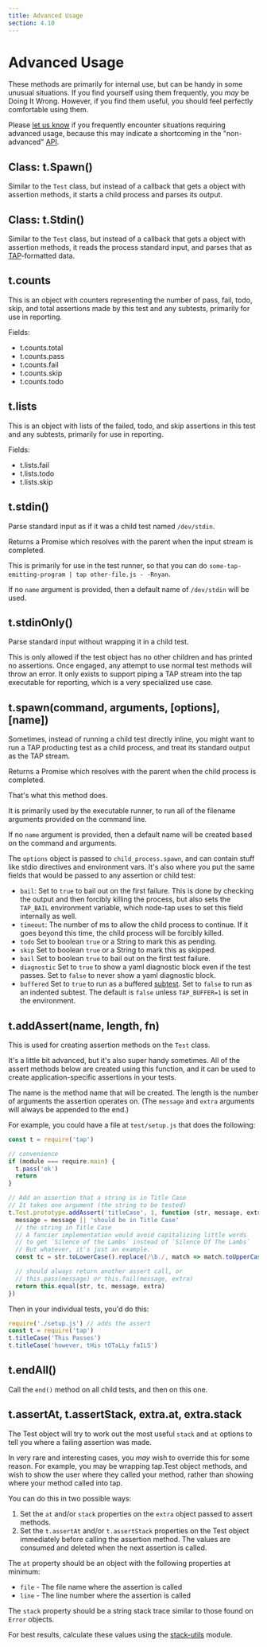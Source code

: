 ```yaml
---
title: Advanced Usage
section: 4.10
---
```


# Advanced Usage

These methods are primarily for internal use, but can be handy in some
unusual situations.  If you find yourself using them frequently, you
*may* be Doing It Wrong.  However, if you find them useful, you should
feel perfectly comfortable using them.

Please [let us know](https://github.com/isaacs/node-tap/issues) if you
frequently encounter situations requiring advanced usage, because this
may indicate a shortcoming in the "non-advanced" [API](/api/).

## Class: t.Spawn()

Similar to the `Test` class, but instead of a callback that gets a
object with assertion methods, it starts a child process and parses its
output.

## Class: t.Stdin()

Similar to the `Test` class, but instead of a callback that gets a
object with assertion methods, it reads the process standard input,
and parses that as [TAP](/tap-format)-formatted data.

## t.counts

This is an object with counters representing the number of pass, fail, todo,
skip, and total assertions made by this test and any subtests, primarily for
use in reporting.

Fields:

- t.counts.total
- t.counts.pass
- t.counts.fail
- t.counts.skip
- t.counts.todo

## t.lists

This is an object with lists of the failed, todo, and skip assertions in this
test and any subtests, primarily for use in reporting.

Fields:

- t.lists.fail
- t.lists.todo
- t.lists.skip


## t.stdin()

Parse standard input as if it was a child test named `/dev/stdin`.

Returns a Promise which resolves with the parent when the input stream
is completed.

This is primarily for use in the test runner, so that you can do
`some-tap-emitting-program | tap other-file.js - -Rnyan`.

If no `name` argument is provided, then a default name of `/dev/stdin` will
be used.

## t.stdinOnly()

Parse standard input without wrapping it in a child test.

This is only allowed if the test object has no other children and has
printed no assertions.  Once engaged, any attempt to use normal test
methods will throw an error.  It only exists to support piping a TAP
stream into the tap executable for reporting, which is a very specialized
use case.

## t.spawn(command, arguments, [options], [name])

Sometimes, instead of running a child test directly inline, you might
want to run a TAP producting test as a child process, and treat its
standard output as the TAP stream.

Returns a Promise which resolves with the parent when the child
process is completed.

That's what this method does.

It is primarily used by the executable runner, to run all of the
filename arguments provided on the command line.

If no `name` argument is provided, then a default name will be created
based on the command and arguments.

The `options` object is passed to `child_process.spawn`, and can
contain stuff like stdio directives and environment vars.  It's also
where you put the same fields that would be passed to any assertion or
child test:

* `bail`: Set to `true` to bail out on the first failure.  This is
  done by checking the output and then forcibly killing the process,
  but also sets the `TAP_BAIL` environment variable, which node-tap
  uses to set this field internally as well.
* `timeout`: The number of ms to allow the child process to continue.
  If it goes beyond this time, the child process will be forcibly
  killed.
* `todo` Set to boolean `true` or a String to mark this as pending.
* `skip` Set to boolean `true` or a String to mark this as skipped.
* `bail` Set to boolean `true` to bail out on the first test failure.
* `diagnostic` Set to `true` to show a yaml diagnostic block even if
  the test passes.  Set to `false` to never show a yaml diagnostic
  block.
* `buffered` Set to `true` to run as a buffered [subtest](/subtests/).
  Set to `false` to run as an indented subtest.  The default is
  `false` unless `TAP_BUFFER=1` is set in the environment.

## t.addAssert(name, length, fn)

This is used for creating assertion methods on the `Test` class.

It's a little bit advanced, but it's also super handy sometimes.  All
of the assert methods below are created using this function, and it
can be used to create application-specific assertions in your tests.

The name is the method name that will be created.  The length is the
number of arguments the assertion operates on.  (The `message` and
`extra` arguments will always be appended to the end.)

For example, you could have a file at `test/setup.js` that does the
following:

```javascript
const t = require('tap')

// convenience
if (module === require.main) {
  t.pass('ok')
  return
}

// Add an assertion that a string is in Title Case
// It takes one argument (the string to be tested)
t.Test.prototype.addAssert('titleCase', 1, function (str, message, extra) {
  message = message || 'should be in Title Case'
  // the string in Title Case
  // A fancier implementation would avoid capitalizing little words
  // to get `Silence of the Lambs` instead of `Silence Of The Lambs`
  // But whatever, it's just an example.
  const tc = str.toLowerCase().replace(/\b./, match => match.toUpperCase())

  // should always return another assert call, or
  // this.pass(message) or this.fail(message, extra)
  return this.equal(str, tc, message, extra)
})
```

Then in your individual tests, you'd do this:

```javascript
require('./setup.js') // adds the assert
const t = require('tap')
t.titleCase('This Passes')
t.titleCase('however, tHis tOTaLLy faILS')
```

## t.endAll()

Call the `end()` method on all child tests, and then on this one.

## t.assertAt, t.assertStack, extra.at, extra.stack

The Test object will try to work out the most useful `stack` and `at`
options to tell you where a failing assertion was made.

In very rare and interesting cases, you _may_ wish to override this
for some reason.  For example, you may be wrapping tap.Test object
methods, and wish to show the user where they called your method,
rather than showing where your method called into tap.

You can do this in two possible ways:

1. Set the `at` and/or `stack` properties on the `extra` object passed to
   assert methods.
2. Set the `t.assertAt` and/or `t.assertStack` properties on the
   Test object immediately before calling the assertion method.  The
   values are consumed and deleted when the next assertion is called.

The `at` property should be an object with the following properties at
minimum:

* `file` - The file name where the assertion is called
* `line` - The line number where the assertion is called

The `stack` property should be a string stack trace similar to those
found on `Error` objects.

For best results, calculate these values using the
[stack-utils](http://npm.im/stack-utils) module.
